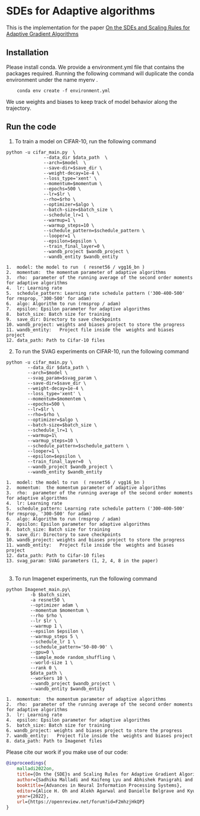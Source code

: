 # SDEs for Adaptive algorithms

This is the implementation for the paper [On the SDEs and Scaling Rules for Adaptive Gradient Algorithms](https://arxiv.org/abs/2205.10287)


## Installation
Please install conda. We provide a environment.yml file that contains the packages required. Running the following command will duplicate the conda environment under the name myenv .
```
    conda env create -f environment.yml
```
We use weights and biases to keep track of model behavior along the trajectory.




## Run the code

1. To train a model on CIFAR-10, run the following command 
```
python -u cifar_main.py  \
              --data_dir $data_path  \
              --arch=$model  \
              --save-dir=$save_dir \
              --weight-decay=1e-4 \
              --loss_type='xent' \
              --momentum=$momentum \
              --epochs=500 \
              --lr=$lr \
              --rho=$rho \
              --optimizer=$algo \
              --batch-size=$batch_size \
              --schedule_lr=1 \
              --warmup=1 \
              --warmup_steps=10 \
              --schedule_pattern=$schedule_pattern \
              --looper=1 \
              --epsilon=$epsilon \
              --train_final_layer=0 \
              --wandb_project $wandb_project \
              --wandb_entity $wandb_entity
```
~~~
1.  model: the model to run  ( resnet56 / vgg16_bn )
2.  momentum:  the momentum parameter of adaptive algorithms  
3.  rho:  parameter of the running average of the second order moments for adaptive algorithms 
4.  lr: Learning rate
5.  schedule_pattern: Learning rate schedule pattern ('300-400-500' for rmsprop, '300-500' for adam)
6.  algo: Algorithm to run (rmsprop / adam)
7.  epsilon: Epsilon parameter for adaptive algorithms 
8.  batch_size: Batch size for training
9.  save_dir: Directory to save checkpoints
10. wandb_project: weights and biases project to store the progress
11. wandb_entity:   Project file inside the  weights and biases project
12. data_path: Path to Cifar-10 files
~~~



2. To run the SVAG experiments on CIFAR-10, run the following command 

```
python -u cifar_main.py \
		--data_dir $data_path \
		--arch=$model \
		--svag_param=$svag_param \
		--save-dir=$save_dir \
		--weight-decay=1e-4 \
		--loss_type='xent' \
		--momentum=$momentem \
		--epochs=500 \
		--lr=$lr \
		--rho=$rho \
		--optimizer=$algo \
		--batch-size=$batch_size \
		--schedule_lr=1 \
		--warmup=1\
		--warmup_steps=10 \
		--schedule_pattern=$schedule_pattern \
		--looper=1 \
		--epsilon=$epsilon \
		--train_final_layer=0  \
		--wandb_project $wandb_project \
		--wandb_entity $wandb_entity
```
~~~
1.  model: the model to run  ( resnet56 / vgg16_bn )
2.  momentum:  the momentum parameter of adaptive algorithms  
3.  rho:  parameter of the running average of the second order moments for adaptive algorithms 
4.  lr: Learning rate
5.  schedule_pattern: Learning rate schedule pattern ('300-400-500' for rmsprop, '300-500' for adam)
6.  algo: Algorithm to run (rmsprop / adam)
7.  epsilon: Epsilon parameter for adaptive algorithms 
8.  batch_size: Batch size for training
9.  save_dir: Directory to save checkpoints
10. wandb_project: weights and biases project to store the progress
11. wandb_entity:   Project file inside the  weights and biases project
12. data_path: Path to Cifar-10 files
13. svag_param: SVAG parameters (1, 2, 4, 8 in the paper)
~~~






######
3. To run Imagenet experiments, run the following command 
```
python Imagenet_main.py\
		 -b $batch_size\
		 -a resnet50 \
		 --optimizer adam \
		 --momentum $momentum \
		 --rho $rho \
		 --lr $lr \
		 --warmup 1 \
		 --epsilon $epsilon \
		 --warmup_steps 5 \
		 --schedule_lr 1 \
		 --schedule_pattern='50-80-90' \
		 --gpu=0 \
		 --sample_mode random_shuffling \
		 --world-size 1 \
		 --rank 0 \
		 $data_path \
		 --workers 10 \
		 --wandb_project $wandb_project \
		 --wandb_entity $wandb_entity
```		 
~~~
1.  momentum:  the momentum parameter of adaptive algorithms  
2.  rho:  parameter of the running average of the second order moments for adaptive algorithms 
3.  lr: Learning rate
4.  epsilon: Epsilon parameter for adaptive algorithms 
5.  batch_size: Batch size for training
6. wandb_project: weights and biases project to store the progress
7. wandb_entity:   Project file inside the  weights and biases project
8. data_path: Path to Imagenet files
~~~








Please cite our work if you make use of our code:

```bibtex
@inproceedings{
    malladi2022on,
    title={On the {SDE}s and Scaling Rules for Adaptive Gradient Algorithms},
    author={Sadhika Malladi and Kaifeng Lyu and Abhishek Panigrahi and Sanjeev Arora},
    booktitle={Advances in Neural Information Processing Systems},
    editor={Alice H. Oh and Alekh Agarwal and Danielle Belgrave and Kyunghyun Cho},
    year={2022},
    url={https://openreview.net/forum?id=F2mhzjHkQP}
}
```

